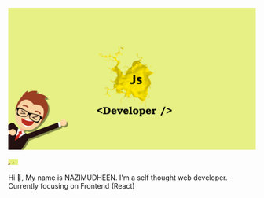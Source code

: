 ![image](https://github.com/NAZIMUDHEEN267/NAZIMUDHEEN267/blob/main/github.png)

<img src="https://github.com/NAZIMUDHEEN267/NAZIMUDHEEN267/blob/main/github.png" alt="drawing" width="20"/>

Hi :wave:,
My name is NAZIMUDHEEN. I'm a self thought web developer. Currently focusing on Frontend (React)

